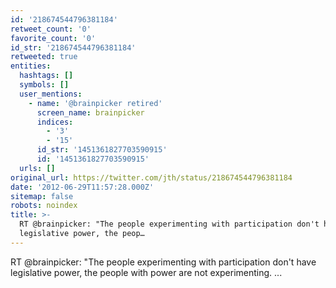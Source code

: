 ```yaml
---
id: '218674544796381184'
retweet_count: '0'
favorite_count: '0'
id_str: '218674544796381184'
retweeted: true
entities:
  hashtags: []
  symbols: []
  user_mentions:
    - name: '@brainpicker retired'
      screen_name: brainpicker
      indices:
        - '3'
        - '15'
      id_str: '1451361827703590915'
      id: '1451361827703590915'
  urls: []
original_url: https://twitter.com/jth/status/218674544796381184
date: '2012-06-29T11:57:28.000Z'
sitemap: false
robots: noindex
title: >-
  RT @brainpicker: "The people experimenting with participation don't have
  legislative power, the peop…
---
```


RT @brainpicker: "The people experimenting with participation don't have legislative power, the people with power are not experimenting. ...